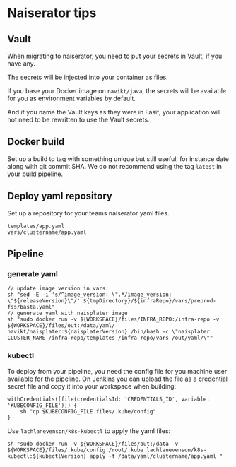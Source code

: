 # Naiserator tips

## Vault
When migrating to naiserator, you need to put your secrets in Vault, if you have any.

The secrets will be injected into your container as files.

If you base your Docker image on `navikt/java`, the secrets will be available for you as environment variables by default.

And if you name the Vault keys as they were in Fasit, your application will not need to be rewritten to use the Vault secrets.



## Docker build

Set up a build to tag with something unique but still useful, for instance date along with git commit SHA. We do not recommend using the tag `latest` in your build pipeline.


## Deploy yaml repository
Set up a repository for your teams naiserator yaml files.

```
templates/app.yaml
vars/clustername/app.yaml
```




## Pipeline

### generate yaml
```
// update image version in vars:
sh "sed -E -i 's/^image_version: \".*/image_version: \"${releaseVersion}\"/' ${tmpDirectory}/${infraRepo}/vars/preprod-fss/basta.yaml"
// generate yaml with naisplater image
sh "sudo docker run -v ${WORKSPACE}/files/INFRA_REPO:/infra-repo -v ${WORKSPACE}/files/out:/data/yaml/ navikt/naisplater:${naisplaterVersion} /bin/bash -c \"naisplater CLUSTER_NAME /infra-repo/templates /infra-repo/vars /out/yaml/\""
```

### kubectl

To deploy from your pipeline, you need the config file for you machine user available for the pipeline.
On Jenkins you can upload the file as a credential secret file and copy it into your workspace when building:

```
withCredentials([file(credentialsId: 'CREDENTIALS_ID', variable: 'KUBECONFIG_FILE')]) {
    sh "cp $KUBECONFIG_FILE files/.kube/config" 
}
```

Use `lachlanevenson/k8s-kubectl` to apply the yaml files:

```
sh "sudo docker run -v ${WORKSPACE}/files/out:/data -v ${WORKSPACE}/files/.kube/config:/root/.kube lachlanevenson/k8s-kubectl:${kubectlVersion} apply -f /data/yaml/clustername/app.yaml "

```